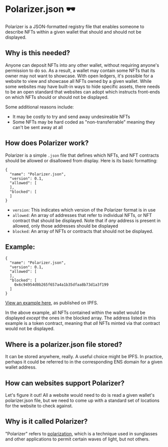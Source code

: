 # Polarizer.json 🕶
Polarizer is a JSON-formatted registry file that enables someone to describe NFTs within a given wallet that should and should not be displayed.

## Why is this needed?
Anyone can deposit NFTs into any other wallet, without requiring anyone's permission to do so. As a result, a wallet may contain some NFTs that its owner may not want to showcase. With open ledgers, it's possible for a website to view and showcase all NFTs owned by a given wallet. While some websites may have built-in ways to hide specific assets, there needs to be an open standard that websites can adopt which instructs front-ends on which NFTs should or should not be displayed.

Some additional reasons include:
- It may be costly to try and send away undesireable NFTs
- Some NFTs may be hard coded as "non-transferrable" meaning they can't be sent away at all

## How does Polarizer work?
Polarizer is a simple `.json` file that defines which NFTs, and NFT contracts should be allowed or disallowed from display. Here is its basic formatting:

```
{
  "name": "Polarizer.json",
  "version": 0.1,
  "allowed": [
  ],
  "blocked": [
  ]
}
```

- `version`: This indicates which version of the Polarizer format is in use
- `allowed`: An array of addresses that refer to individual NFTs, or NFT contract that should be displayed. Note that if *any* address is present in allowed, only those addresses should be displayed
- `blocked`: An array of NFTs or contracts that should not be displayed.

## Example:

```
{
  "name": "Polarizer.json",
  "version": 0.1,
  "allowed": [
  ],
  "blocked": [
    0x6c94954d0b265f657a4a1b35dfaa8b73d1a3f199
  ]
}
```
[View an example here](https://gateway.pinata.cloud/ipfs/QmRXZo6nojy9AwYQ82iUKwJdhTTea1uequBEQEms4xHmEq), as published on IPFS.

In the above example, all NFTs contained within the wallet would be displayed *except* the ones in the blocked array. The address listed in this example is a token contract, meaning that *all* NFTs minted via that contract would not be displayed.

## Where is a polarizer.json file stored?
It can be stored anywhere, really. A useful choice might be IPFS. In practice, perhaps it could be referred to in the corresponding ENS domain for a given wallet address.

## How can websites support Polarizer?
Let's figure it out! All a website would need to do is read a given wallet's polarizer.json file, but we need to come up with a standard set of locations for the website to check against.

## Why is it called Polarizer?
"Polarizer" refers to [polarization](https://en.wikipedia.org/wiki/Polarization_(waves)), which is a technique used in sunglasses and other applications to permit certain waves of light, but not others.
